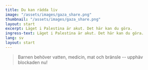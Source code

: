 ```yaml
---
title: Du kan rädda liv
image: "/assets/images/gaza_share.png"
thumbnail: "/assets/images/gaza_share.png"
layout: start
excerpt: Läget i Palestina är akut. Det här kan du göra.
ingress-text: Läget i Palestina är akut. Det här kan du göra.
lang: sv
layout: start
---
```



> Barnen behöver vatten, medicin, mat och bränsle -- upphäv blockaden nu!
